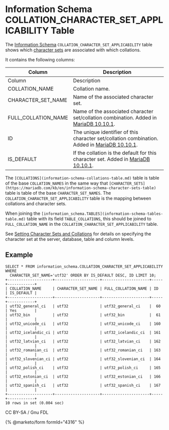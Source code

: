 # Information Schema COLLATION\_CHARACTER\_SET\_APPLICABILITY Table

The [Information Schema](../) `COLLATION_CHARACTER_SET_APPLICABILITY` table shows which [character sets](../../../../../data-types/string-data-types/character-sets/) are associated with which collations.

It contains the following columns:

| Column                | Description                                                                                                      |
| --------------------- | ---------------------------------------------------------------------------------------------------------------- |
| Column                | Description                                                                                                      |
| COLLATION\_NAME       | Collation name.                                                                                                  |
| CHARACTER\_SET\_NAME  | Name of the associated character set.                                                                            |
| FULL\_COLLATION\_NAME | Name of the associated character set/collation combination. Added in [MariaDB 10.10.1](broken-reference).        |
| ID                    | The unique identifier of this character set/collation combination. Added in [MariaDB 10.10.1](broken-reference). |
| IS\_DEFAULT           | If the collation is the default for this character set. Added in [MariaDB 10.10.1](broken-reference).            |

The `[COLLATIONS](information-schema-collations-table.md)` table is table of the base `COLLATION_NAMES` in the same way that `[CHARACTER_SETS](https://mariadb.com/kb/en/information-schema-character-sets-table)` table is table of the base `CHARACTER_SET_NAMES`. The `COLLATION_CHARACTER_SET_APPLICABILITY` table is the mapping between collations and character sets.

When joining the `[information_schema.TABLES](information-schema-tables-table.md)` table with its field `TABLE_COLLATIONS`, this should be joined to `FULL_COLLATION_NAME` in the `COLLATION_CHARACTER_SET_APPLICABILITY` table.

See [Setting Character Sets and Collations](../../../../../data-types/string-data-types/character-sets/setting-character-sets-and-collations.md) for details on specifying the character set at the server, database, table and column levels.

## Example

```
SELECT * FROM information_schema.COLLATION_CHARACTER_SET_APPLICABILITY  WHERE
  CHARACTER_SET_NAME='utf32' ORDER BY IS_DEFAULT DESC, ID LIMIT 10;
+--------------------+--------------------+---------------------+-----+------------+
| COLLATION_NAME     | CHARACTER_SET_NAME | FULL_COLLATION_NAME | ID  | IS_DEFAULT |
+--------------------+--------------------+---------------------+-----+------------+
| utf32_general_ci   | utf32              | utf32_general_ci    |  60 | Yes        |
| utf32_bin          | utf32              | utf32_bin           |  61 |            |
| utf32_unicode_ci   | utf32              | utf32_unicode_ci    | 160 |            |
| utf32_icelandic_ci | utf32              | utf32_icelandic_ci  | 161 |            |
| utf32_latvian_ci   | utf32              | utf32_latvian_ci    | 162 |            |
| utf32_romanian_ci  | utf32              | utf32_romanian_ci   | 163 |            |
| utf32_slovenian_ci | utf32              | utf32_slovenian_ci  | 164 |            |
| utf32_polish_ci    | utf32              | utf32_polish_ci     | 165 |            |
| utf32_estonian_ci  | utf32              | utf32_estonian_ci   | 166 |            |
| utf32_spanish_ci   | utf32              | utf32_spanish_ci    | 167 |            |
+--------------------+--------------------+---------------------+-----+------------+
10 rows in set (0.004 sec)
```

CC BY-SA / Gnu FDL

{% @marketo/form formId="4316" %}
